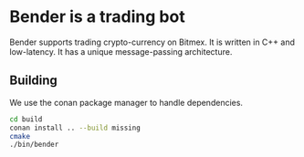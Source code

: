 # Bender is a trading bot

Bender supports trading crypto-currency on Bitmex. It is written in C++ and low-latency. It has a unique message-passing architecture.

## Building

We use the conan package manager to handle dependencies.
```bash
cd build
conan install .. --build missing
cmake
./bin/bender
```